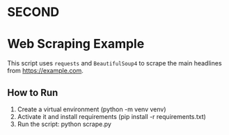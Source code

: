 # SECOND

# Web Scraping Example
This script uses `requests` and `BeautifulSoup4` to scrape
the main headlines from https://example.com.

## How to Run
1. Create a virtual environment (python -m venv venv)
2. Activate it and install requirements (pip install -r requirements.txt)
3. Run the script: python scrape.py
